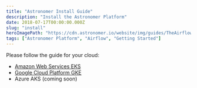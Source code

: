 ```yaml
---
title: "Astronomer Install Guide"
description: "Install the Astronomer Platform"
date: 2018-07-17T00:00:00.000Z
slug: "install"
heroImagePath: "https://cdn.astronomer.io/website/img/guides/TheAirflowUI_preview.png"
tags: ["Astronomer Platform", "Airflow", "Getting Started"]
---
```


Please follow the guide for your cloud:

- [Amazon Web Services EKS](/guides/install-aws)
- [Google Cloud Platform GKE](/guides/install-gcp)
- Azure AKS (coming soon)
